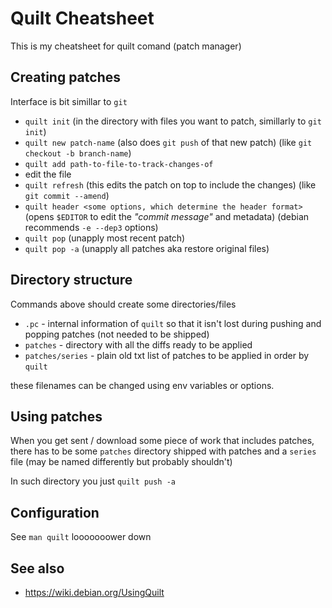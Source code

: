 # Quilt Cheatsheet
This is my cheatsheet for quilt comand (patch manager)

## Creating patches

Interface is bit simillar to `git`

- `quilt init` (in the directory with files you want to patch, simillarly to `git init`)
- `quilt new patch-name` (also does `git push` of that new patch) (like `git checkout -b branch-name`)
- `quilt add path-to-file-to-track-changes-of`
- edit the file
- `quilt refresh` (this edits the patch on top to include the changes) (like `git commit --amend`)
- `quilt header <some options, which determine the header format>` (opens `$EDITOR` to edit the _"commit message"_ and metadata) (debian recommends `-e --dep3` options)
- `quilt pop` (unapply most recent patch)
- `quilt pop -a` (unapply all patches aka restore original files)

## Directory structure

Commands above should create some directories/files

- `.pc` - internal information of `quilt` so that it isn't lost during pushing and popping patches (not needed to be shipped)
- `patches` - directory with all the diffs ready to be applied
- `patches/series` - plain old txt list of patches to be applied in order by `quilt`

these filenames can be changed using env variables or options.

## Using patches

When you get sent / download some piece of work that includes patches, there has to be some `patches` directory shipped with patches and a `series` file (may be named differently but probably shouldn't)

In such directory you just `quilt push -a`

## Configuration

See `man quilt` looooooower down

## See also

- https://wiki.debian.org/UsingQuilt

